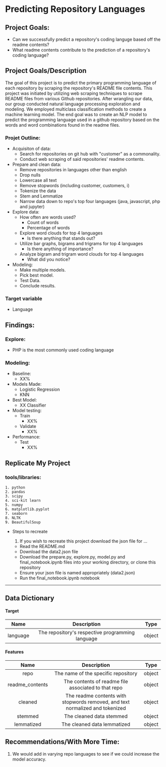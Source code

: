 # Predicting Repository Languages

## Project Goals:
- Can we successfully predict a repository's coding languge based off the readme contents?
- What readme contents contribute to the prediction of a repository's coding language?


## Project Goals/Description
The goal of this project is to predict the primary programming language of each repository by scraping the repository's README file contents. This project was initiated by utilizing web scraping techniques to scrape README files from various Github repositories. After wrangling our data, our group conducted natural language processing exploration and modeling. We employed multiclass classification methods to create a machine learning model. The end goal was to create an NLP model to predict the programming language used in a github repository based on the words and word combinations found in the readme files.

### Projet Outline:
    
- Acquisiton of data:
    - Search for repositories on git hub with "customer" as a commonality.
    - Conduct web scraping of said repositories' readme contents.
- Prepare and clean data:
    - Remove repositories in languages other than english
    - Drop nulls
    - Lowercase all text
    - Remove stopwords (including customer, customers, i)
    - Tokenize the data
    - Stem and Lemmatize
    - Narrow data down to repo's top four languages (java, javascript, php and jupyter)
- Explore data:
    - How often are words used?
        - Count of words
        - Percentage of words
    - Explore word clouds for top 4 languages
        - Is there anything that stands out?
    - Utilize bar graphs, bigrams and trigrams for top 4 languages
        - Is there anything of importance?
    - Analyze bigram and trigram word clouds for top 4 languages
        - What did you notice?
- Modeling:
    - Make multiple models.
    - Pick best model.
    - Test Data.
    - Conclude results.
    
### Target variable
- Language

## Findings:
### Explore:
- PHP is the most commonly used coding language 
    
### Modeling:
- Baseline:
    - XX%
- Models Made:
    - Logistic Regression
    - KNN
- Best Model:
    - XX Classifier
- Model testing:
    - Train
        - XX%
    - Validate
        - XX%
- Performance:
    - Test
        - XX%


## Replicate My Project
### tools/libraries:
    1. python
    2. pandas
    3. scipy
    4. sci-kit learn
    5. numpy
    6. matplotlib.pyplot
    7. seaborn
    8. NLTK
    9. BeautifulSoup
* Steps to recreate
    1. If you wish to recreate this project download the json file for ...

    - Read the README.md
    - Download the data2.json file
    - Download the prepare.py, explore.py, model.py and final_notebook.ipynb files into your working directory, or clone this repository
    - Ensure your json file is named appropriately (data2.json)
    - Run the final_notebook.ipynb notebook


------------


## Data Dictionary

#### Target
Name | Description | Type
:---: | :---: | :---:
language | The repository's respective programming language | object
#### Features
Name | Description | Type
:---: | :---: | :---:
repo | The name of the specific repository | object
readme_contents | The contents of readme file associated to that repo | object
cleaned | The readme contents with stopwords removed, and text normalized and tokenized | object
stemmed | The cleaned data stemmed | object
lemmatized | The cleaned data lemmatized | object



## Recommendations/With More Time:
1. We would add in varying repo languages to see if we could increase the model accuracy.

